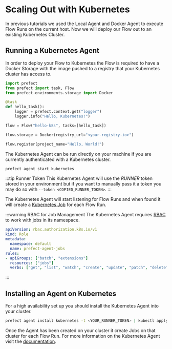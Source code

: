 # Scaling Out with Kubernetes

In previous tutorials we used the Local Agent and Docker Agent to execute Flow Runs on the current host. Now we will deploy our Flow out to an existing Kubernetes Cluster.

## Running a Kubernetes Agent

In order to deploy your Flow to Kubernetes the Flow is required to have a Docker Storage with the image pushed to a registry that your Kubernetes cluster has access to.

```python
import prefect
from prefect import task, Flow
from prefect.environments.storage import Docker

@task
def hello_task():
    logger = prefect.context.get("logger")
    logger.info("Hello, Kubernetes!")

flow = Flow("hello-k8s", tasks=[hello_task])

flow.storage = Docker(registry_url="<your-registry.io>")

flow.register(project_name="Hello, World!")
```

The Kubernetes Agent can be run directly on your machine if you are currently authenticated with a Kubernetes cluster.

```bash
prefect agent start kubernetes
```

:::tip Runner Token
This Kubernetes Agent will use the _RUNNER_ token stored in your environment but if you want to manually pass it a token you may do so with `--token <COPIED_RUNNER_TOKEN>`.
:::

The Kubernetes Agent will start listening for Flow Runs and when found it will create a [Kubernetes Job](https://kubernetes.io/docs/concepts/workloads/controllers/jobs-run-to-completion/) for each Flow Run.

:::warning RBAC for Job Management
The Kubernetes Agent requires [RBAC](https://kubernetes.io/docs/reference/access-authn-authz/rbac/) to work with jobs in its namespace.

```yaml
apiVersion: rbac.authorization.k8s.io/v1
kind: Role
metadata:
  namespace: default
  name: prefect-agent-jobs
rules:
- apiGroups: ["batch", "extensions"]
  resources: ["jobs"]
  verbs: ["get", "list", "watch", "create", "update", "patch", "delete"]
```

:::

## Installing an Agent on Kubernetes

For a high availability set up you should install the Kubernetes Agent into your cluster.

```bash
prefect agent install kubernetes -t <YOUR_RUNNER_TOKEN> | kubectl apply -f -
```

Once the Agent has been created on your cluster it create Jobs on that cluster for each Flow Run. For more information on the Kubernetes Agent visit the [documentation](/cloud/agent/kubernetes.html).
